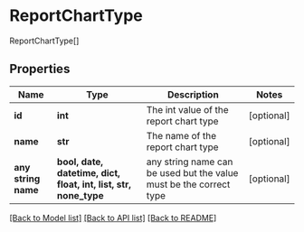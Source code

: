 # ReportChartType

ReportChartType[]

## Properties
Name | Type | Description | Notes
------------ | ------------- | ------------- | -------------
**id** | **int** | The int value of the report chart type | [optional] 
**name** | **str** | The name of the report chart type | [optional] 
**any string name** | **bool, date, datetime, dict, float, int, list, str, none_type** | any string name can be used but the value must be the correct type | [optional]

[[Back to Model list]](../README.md#documentation-for-models) [[Back to API list]](../README.md#documentation-for-api-endpoints) [[Back to README]](../README.md)


